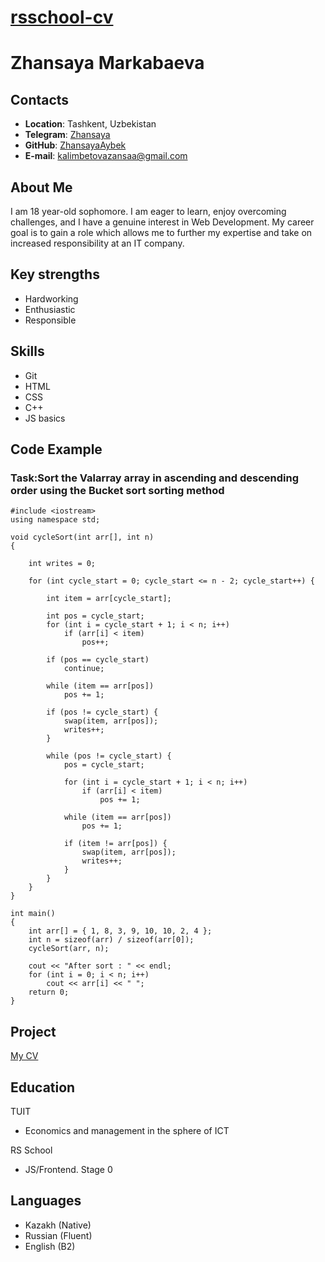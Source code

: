 # **[rsschool-cv](https://ZhansyaAybek.github.io/rsschool-cv/)**
# **Zhansaya Markabaeva**
## **Contacts**
- **Location**: Tashkent, Uzbekistan
- **Telegram**: [Zhansaya](https://t.me/zhansaya_markabaeva)
- **GitHub**: [ZhansayaAybek](https://github.com/ZhansayaAybek)
- **E-mail**: kalimbetovazansaa@gmail.com
## **About Me**
I am 18 year-old sophomore. I am eager to learn, enjoy overcoming challenges, and I have a genuine interest in Web Development. My career goal is to gain a role which allows me to further my expertise and take on increased responsibility at an IT company.
   
## **Key strengths**
- Hardworking
- Enthusiastic
- Responsible

## **Skills**
- Git
- HTML
- CSS
- C++
- JS basics

## **Code Example**
### Task:Sort the Valarray array in ascending and descending order using the Bucket sort sorting method
```
#include <iostream>
using namespace std;

void cycleSort(int arr[], int n)
{

	int writes = 0;

	for (int cycle_start = 0; cycle_start <= n - 2; cycle_start++) {
	
		int item = arr[cycle_start];

		int pos = cycle_start;
		for (int i = cycle_start + 1; i < n; i++)
			if (arr[i] < item)
				pos++;

		if (pos == cycle_start)
			continue;

		while (item == arr[pos])
			pos += 1;

		if (pos != cycle_start) {
			swap(item, arr[pos]);
			writes++;
		}

		while (pos != cycle_start) {
			pos = cycle_start;

			for (int i = cycle_start + 1; i < n; i++)
				if (arr[i] < item)
					pos += 1;

			while (item == arr[pos])
				pos += 1;

			if (item != arr[pos]) {
				swap(item, arr[pos]);
				writes++;
			}
		}
	}
}

int main()
{
	int arr[] = { 1, 8, 3, 9, 10, 10, 2, 4 };
	int n = sizeof(arr) / sizeof(arr[0]);
	cycleSort(arr, n);

	cout << "After sort : " << endl;
	for (int i = 0; i < n; i++)
		cout << arr[i] << " ";
	return 0;
}

```
## **Project** 
<a href="https://ZhansayaAybek.github.io/rsschool-cv/">My CV</a> 

## **Education**
TUIT
- Economics and management in the sphere of ICT

RS School
- JS/Frontend. Stage 0
## **Languages**
- Kazakh (Native)
- Russian (Fluent)
- English (B2)
